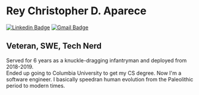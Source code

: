# Rey Christopher D. Aparece
[![Linkedin Badge](https://img.shields.io/badge/-LinkedIn-blue?style=flat-square&logo=Linkedin&logoColor=white&link=https://www.linkedin.com/in/rcda/)](https://www.linkedin.com/in/rcda/)
[![Gmail Badge](https://img.shields.io/badge/Gmail-d14836?style=flat-square&logo=Gmail&logoColor=white&link=mailto:rcda.civ@gmail.com)](mailto:rcda.civ@gmail.com)
<!--
**Apacher122/ApacheR122** is a ✨ _special_ ✨ repository because its `README.md` (this file) appears on your GitHub profile.

Here are some ideas to get you started:

- 🔭 I’m currently working on ...
- 🌱 I’m currently learning ...
- 👯 I’m looking to collaborate on ...
- 🤔 I’m looking for help with ...
- 💬 Ask me about ...
- 📫 How to reach me: ...
- 😄 Pronouns: ...
- ⚡ Fun fact: ...### Veteran, Student, Tech Nerd

-->
## Veteran, SWE, Tech Nerd
Served for 6 years as a knuckle-dragging infantryman and deployed from 2018-2019.  
Ended up going to Columbia University to get my CS degree. Now I'm a software engineer.
I basically speedran human evolution from the Paleolithic period to modern times.
